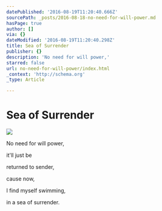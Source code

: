 ```yaml
---
datePublished: '2016-08-19T11:20:40.666Z'
sourcePath: _posts/2016-08-18-no-need-for-will-power.md
hasPage: true
author: []
via: {}
dateModified: '2016-08-19T11:20:40.298Z'
title: Sea of Surrender
publisher: {}
description: 'No need for will power,'
starred: false
url: no-need-for-will-power/index.html
_context: 'http://schema.org'
_type: Article

---
```

# Sea of Surrender
![](https://s3-us-west-2.amazonaws.com/the-grid-img/p/5761eaacd2d3038f5815bd5d05d9ffc333a7bc8e.jpg)

No need for will power,

it'll just be

returned to sender,

cause now,

I find myself swimming,

in a sea of surrender.